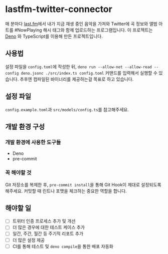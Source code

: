 # lastfm-twitter-connector

매 분마다 [last.fm](https://last.fm)에서 내가 지금 재생 중인 음악을 가져와 Twitter에 곡 정보와 앨범 아트를 #NowPlaying 해시 태그와 함께 업로드하는 프로그램입니다. 이 프로젝트는 [Deno](https://deno.land) 와 TypeScript를 이용해 만든 프로젝트입니다.

## 사용법

설정 파일을 `config.toml`에 작성한 뒤, `deno run --allow-net --allow-read --config deno.jsonc ./src/index.ts config.toml` 커맨드를 입력해서 실행할 수 있습니다. 추후엔 컴파일된 바이너리를 제공하는걸 목표로 하고 있습니다.

## 설정 파일

`config.example.toml`과 `src/models/config.ts`를 참고해주세요.

## 개발 환경 구성

### 개발 환경에 사용한 도구들

 - Deno
 - pre-commit

### 꼭 해야할 것

Git 저장소를 복제한 후, `pre-commit install`을 통해 Git Hook이 제대로 설정되도록 해주세요. 커밋할 때 린트나 포맷을 체크하는 중요한 역할을 합니다.

## 해야할 일

 - [ ] 트위터 인증 프로세스 추가 및 개선
 - [ ] 더 많은 경우에 대한 테스트 케이스 추가
 - [ ] 일간, 주간, 월간 등 주기적 리포트 추가
 - [ ] 더 많은 설정 제공
 - [ ] CI를 통해 테스트 및 `deno compile`을 통한 배포 자동화
